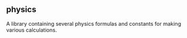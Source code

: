 ## physics
A library containing several physics formulas and constants for making various calculations.